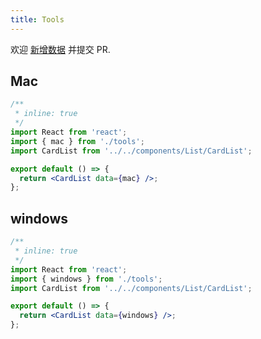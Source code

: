 ```yaml
---
title: Tools
---
```


<Alert type="info">
  欢迎 <a href="https://github.com/youngjuning/youngjuning.github.io/edit/main/docs//awesome/tools.js">新增数据</a> 并提交 PR.
</Alert>

## Mac

```jsx
/**
 * inline: true
 */
import React from 'react';
import { mac } from './tools';
import CardList from '../../components/List/CardList';

export default () => {
  return <CardList data={mac} />;
};
```

## windows

```jsx
/**
 * inline: true
 */
import React from 'react';
import { windows } from './tools';
import CardList from '../../components/List/CardList';

export default () => {
  return <CardList data={windows} />;
};
```
